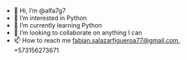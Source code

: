 - 👋 Hi, I’m @alfa7g7
- 👀 I’m interested in Python
- 🌱 I’m currently learning Python
- 💞️ I’m looking to collaborate on anything I can 
- 📫 How to reach me fabian.salazarfigueroa77@gmail.com, +573156273671

<!---
alfa7g7/alfa7g7 is a ✨ special ✨ repository because its `README.md` (this file) appears on your GitHub profile.
You can click the Preview link to take a look at your changes.
--->
